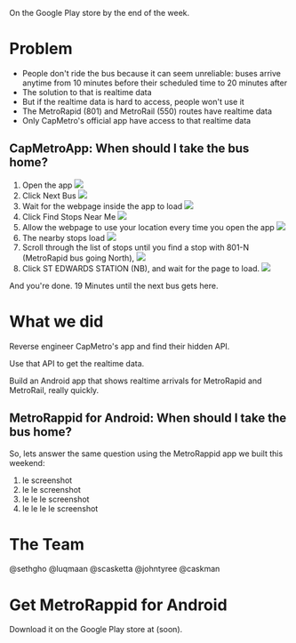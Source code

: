 
On the Google Play store by the end of the week.



# Problem

- People don't ride the bus because it can seem unreliable: buses arrive anytime from 10 minutes before their scheduled time to 20 minutes after
- The solution to that is realtime data
- But if the realtime data is hard to access, people won't use it
- The MetroRapid (801) and MetroRail (550) routes have realtime data
- Only CapMetro's official app have access to that realtime data

## CapMetroApp: When should I take the bus home?

1. Open the app ![](https://cloud.githubusercontent.com/assets/1275831/3141818/f4de4730-e99a-11e3-82f9-c142f969a315.jpg)
2. Click Next Bus ![](https://cloud.githubusercontent.com/assets/1275831/3141815/f4d64f94-e99a-11e3-9e92-b9cae1cde10c.jpg)
3. Wait for the webpage inside the app to load ![](https://cloud.githubusercontent.com/assets/1275831/3141814/f4d5966c-e99a-11e3-8cad-3f628b0cc55c.jpg)
5. Click Find Stops Near Me ![](https://cloud.githubusercontent.com/assets/1275831/3141813/f4d5216e-e99a-11e3-8222-d7f7df5175b0.jpg)
6. Allow the webpage to use your location every time you open the app ![](https://cloud.githubusercontent.com/assets/1275831/3141822/f4e766ee-e99a-11e3-9d89-4aa3c3f87b6d.jpg)
7. The nearby stops load ![](https://cloud.githubusercontent.com/assets/1275831/3141802/eed5a1c6-e99a-11e3-996a-a03c0e92a44c.jpg)
8. Scroll through the list of stops until you find a stop with 801-N (MetroRapid bus going North), ![](https://cloud.githubusercontent.com/assets/1275831/3141823/f4e7b5f4-e99a-11e3-9b70-995980068194.jpg)
9. Click ST EDWARDS STATION (NB), and wait for the page to load. ![](https://cloud.githubusercontent.com/assets/1275831/3141806/eedf845c-e99a-11e3-83c4-ec94a1440d07.jpg)

And you're done. 19 Minutes until the next bus gets here.

# What we did

Reverse engineer CapMetro's app and find their hidden API.

Use that API to get the realtime data.

Build an Android app that shows realtime arrivals for MetroRapid and MetroRail, really quickly.

## MetroRappid for Android: When should I take the bus home?

So, lets answer the same question using the MetroRappid app we built this weekend:

1. le screenshot
2. le le screenshot
3. le le le screenshot
4. le le le le screenshot

# The Team

@sethgho
@luqmaan
@scasketta
@johntyree
@caskman


# Get MetroRappid for Android

Download it on the Google Play store at (soon).
